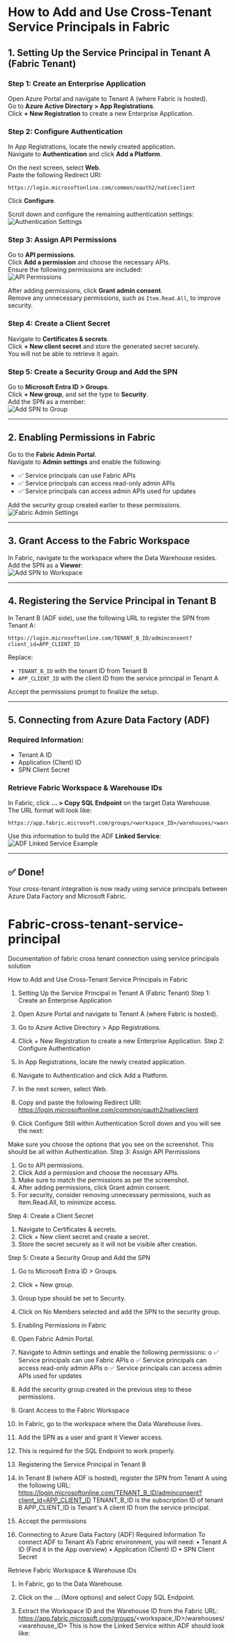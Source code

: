 # How to Add and Use Cross-Tenant Service Principals in Fabric

## 1. Setting Up the Service Principal in Tenant A (Fabric Tenant)

### Step 1: Create an Enterprise Application
Open Azure Portal and navigate to Tenant A (where Fabric is hosted).  
Go to **Azure Active Directory > App Registrations**.  
Click **+ New Registration** to create a new Enterprise Application.

### Step 2: Configure Authentication
In App Registrations, locate the newly created application.  
Navigate to **Authentication** and click **Add a Platform**.  

On the next screen, select **Web**.  
Paste the following Redirect URI:

```
https://login.microsoftonline.com/common/oauth2/nativeclient
```

Click **Configure**.  

Scroll down and configure the remaining authentication settings:  
![Authentication Settings](images/authentication-settings.png)

### Step 3: Assign API Permissions
Go to **API permissions**.  
Click **Add a permission** and choose the necessary APIs.  
Ensure the following permissions are included:  
![API Permissions](images/api-permissions.png)

After adding permissions, click **Grant admin consent**.  
Remove any unnecessary permissions, such as `Item.Read.All`, to improve security.

### Step 4: Create a Client Secret
Navigate to **Certificates & secrets**.  
Click **+ New client secret** and store the generated secret securely.  
You will not be able to retrieve it again.

### Step 5: Create a Security Group and Add the SPN
Go to **Microsoft Entra ID > Groups**.  
Click **+ New group**, and set the type to **Security**.  
Add the SPN as a member:  
![Add SPN to Group](images/add-spn-group.png)

---

## 2. Enabling Permissions in Fabric

Go to the **Fabric Admin Portal**.  
Navigate to **Admin settings** and enable the following:

- ✅ Service principals can use Fabric APIs  
- ✅ Service principals can access read-only admin APIs  
- ✅ Service principals can access admin APIs used for updates  

Add the security group created earlier to these permissions.  
![Fabric Admin Settings](images/fabric-admin-settings.png)

---

## 3. Grant Access to the Fabric Workspace

In Fabric, navigate to the workspace where the Data Warehouse resides.  
Add the SPN as a **Viewer**:  
![Add SPN to Workspace](images/add-spn-workspace.png)

---

## 4. Registering the Service Principal in Tenant B

In Tenant B (ADF side), use the following URL to register the SPN from Tenant A:

```
https://login.microsoftonline.com/TENANT_B_ID/adminconsent?client_id=APP_CLIENT_ID
```

Replace:
- `TENANT_B_ID` with the tenant ID from Tenant B
- `APP_CLIENT_ID` with the client ID from the service principal in Tenant A

Accept the permissions prompt to finalize the setup.

---

## 5. Connecting from Azure Data Factory (ADF)

### Required Information:
- Tenant A ID
- Application (Client) ID
- SPN Client Secret

### Retrieve Fabric Workspace & Warehouse IDs

In Fabric, click **... > Copy SQL Endpoint** on the target Data Warehouse.  
The URL format will look like:

```
https://app.fabric.microsoft.com/groups/<workspace_ID>/warehouses/<warehouse_ID>
```

Use this information to build the ADF **Linked Service**:  
![ADF Linked Service Example](images/adf-linked-service.png)

---

## ✅ Done!
Your cross-tenant integration is now ready using service principals between Azure Data Factory and Microsoft Fabric.
# Fabric-cross-tenant-service-principal
Documentation of fabric cross tenant connection using service principals solution

How to Add and Use Cross-Tenant Service Principals in Fabric
1. Setting Up the Service Principal in Tenant A (Fabric Tenant)
Step 1: Create an Enterprise Application
1.	Open Azure Portal and navigate to Tenant A (where Fabric is hosted).
2.	Go to Azure Active Directory > App Registrations.
3.	Click + New Registration to create a new Enterprise Application.
Step 2: Configure Authentication
1.	In App Registrations, locate the newly created application.
2.	Navigate to Authentication and click Add a Platform.
 
3.	In the next screen, select Web.
 
4.	Copy and paste the following Redirect URI:
https://login.microsoftonline.com/common/oauth2/nativeclient
5.	Click Configure
Still within Authentication Scroll down and you will see the next:
 
Make sure you choose the options that you see on the screenshot. This should be all within Authentication.
Step 3: Assign API Permissions
1.	Go to API permissions.
2.	Click Add a permission and choose the necessary APIs.
3.	Make sure to match the permissions as per the screenshot.
4.	After adding permissions, click Grant admin consent.
5.	For security, consider removing unnecessary permissions, such as Item.Read.All, to minimize access.
 

Step 4: Create a Client Secret
1.	Navigate to Certificates & secrets.
2.	Click + New client secret and create a secret.
3.	Store the secret securely as it will not be visible after creation.

Step 5: Create a Security Group and Add the SPN
1.	Go to Microsoft Entra ID > Groups.
2.	Click + New group.
3.	Group type should be set to Security.
 
4.	Click on No Members selected and add the SPN to the security group.

2. Enabling Permissions in Fabric
1.	Open Fabric Admin Portal.
2.	Navigate to Admin settings and enable the following permissions:
o	✅ Service principals can use Fabric APIs
o	✅ Service principals can access read-only admin APIs
o	✅ Service principals can access admin APIs used for updates
3.	Add the security group created in the previous step to these permissions.

3. Grant Access to the Fabric Workspace
1.	In Fabric, go to the workspace where the Data Warehouse lives.
2.	Add the SPN as a user and grant it Viewer access.
3.	This is required for the SQL Endpoint to work properly.

4. Registering the Service Principal in Tenant B
1.	In Tenant B (where ADF is hosted), register the SPN from Tenant A using the following URL:
https://login.microsoftonline.com/TENANT_B_ID/adminconsent?client_id=APP_CLIENT_ID
TENANT_B_ID is the subscription ID of tenant B
APP_CLIENT_ID is Tenant's A client ID from the service principal.
2.	Accept the permissions

5. Connecting to Azure Data Factory (ADF)
Required Information
To connect ADF to Tenant A’s Fabric environment, you will need:
•	Tenant A ID (Find it in the App overview)
•	Application (Client) ID
•	SPN Client Secret
 
Retrieve Fabric Workspace & Warehouse IDs
1.	In Fabric, go to the Data Warehouse.
2.	Click on the ... (More options) and select Copy SQL Endpoint.
 
3.	Extract the Workspace ID and the Warehouse ID from the Fabric URL:
https://app.fabric.microsoft.com/groups/<workspace_ID>/warehouses/<warehouse_ID>
This is how the Linked Service within ADF should look like:
 







